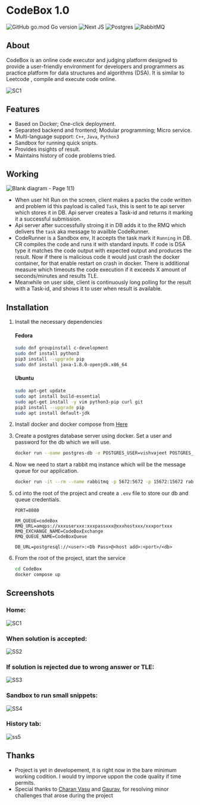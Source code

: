 # CodeBox 1.0

![GitHub go.mod Go version](https://img.shields.io/badge/Golang-%2300ADD8.svg?style=for-the-badge&logo=go&logoColor=white)
![Next JS](https://img.shields.io/badge/Next-black?style=for-the-badge&logo=next.js&logoColor=white)
![Postgres](https://img.shields.io/badge/postgres-%23316192.svg?style=for-the-badge&logo=postgresql&logoColor=white)
![RabbitMQ](https://img.shields.io/badge/Rabbitmq-FF6600?style=for-the-badge&logo=rabbitmq&logoColor=white)


## About
CodeBox is an online code executor and judging platform designed to provide a user-friendly environment for developers and programmers as practice platform for data structures and algorithms (DSA). It is similar to Leetcode , compile and execute code online.

![SC1](https://user-images.githubusercontent.com/42716731/228065518-baa1ffac-a9ee-4470-9b5e-8c0c776953e5.png)

## Features

+ Based on Docker; One-click deployment.
+ Separated backend and frontend; Modular programming; Micro service.
+ Multi-language support: `C++`, `Java`, `Python3`
+ Sandbox for running quick snipts.
+ Provides insights of result.
+ Maintains history of code problems tried.

## Working

![Blank diagram - Page 1(1)](https://user-images.githubusercontent.com/42716731/228130954-a7f6b212-75fd-4234-a48c-8613cb158645.png)

+ When user hit Run on the screen, client makes a packs the code written and problem id this payload is called `Task`, this is sent to te api server which stores it in DB. Api server creates a Task-id and returns it marking it a successful submission. 
+ Api server after successfully stroing it in DB adds it to the RMQ which delivers the `task` aka message to availble CodeRunner.
+ CodeRunner is a Sandbox env, It accepts the task mark it `Running` in DB. CR compiles the code and runs it with standard inputs. If code is DSA type it matches the code output with expected output and produces the result. Now if there is malicious code it would just crash the docker container, for that enable restart on crash in docker. There is additional measure which timeouts the code execution if it exceeds X amount of seconds/minutes and results TLE.  
+ Meanwhile on user side, client is continuously long polling for the result with a Task-id, and shows it to user when result is available.  

## Installation
1. Install the necessary dependencies

    #### Fedora
    ```bash
    sudo dnf groupinstall c-development
    sudo dnf install python3
    pip3 install --upgrade pip
    sudo dnf install java-1.8.0-openjdk.x86_64
    ```
     #### Ubuntu
    ```bash
    sudo apt-get update
    sudo apt install build-essential
    sudo apt-get install -y vim python3-pip curl git
    pip3 install --upgrade pip
    sudo apt install default-jdk
    ```
    
2. Install docker and docker compose from [Here](https://docs.docker.com/engine/install/)
3. Create a postgres database server using docker. Set a user and password for the db which we will use. 
    ```bash 
    docker run --name postgres-db -e POSTGRES_USER=vishvajeet POSTGRES_PASSWORD=xyzPassword -p 5432:5432 -d postgres
    ```
4. Now we need to start a rabbit mq instance which will be the message queue for our application.
    
    ```bash
    docker run -it --rm --name rabbitmq -p 5672:5672 -p 15672:15672 rabbitmq:3.11-management
    ```
5. cd into the root of the project and create a `.env` file to store our db and queue credentials.
    ```
    PORT=8080
    
    RM_QUEUE=codeBox
    RMQ_URL=amqps://xxxuserxxx:xxxpassxxx@xxxhostxxx/xxxportxxx
    RMQ_EXCHANGE_NAME=CodeBoxExchange
    RMQ_QUEUE_NAME=CodeBoxQueue
    
    DB_URL=postgresql://<user>:<Db Pass>@<host add>:<port>/<db>
    ```
6. From the root of the project, start the service
    ```bash
    cd CodeBox
    docker compose up
    ``` 
   
## Screenshots

### Home:

![SC1](https://user-images.githubusercontent.com/42716731/228065518-baa1ffac-a9ee-4470-9b5e-8c0c776953e5.png)

### When solution is accepted: 
![SS2](https://user-images.githubusercontent.com/42716731/228065935-1bfc8826-d6a5-48e7-a18c-1782dde53911.png)

### If solution is rejected due to wrong answer or TLE:
![SS3](https://user-images.githubusercontent.com/42716731/228066123-c05f2d08-22de-4243-8a9f-fbdab28adc94.png)

### Sandbox to run small snippets:
![SS4](https://user-images.githubusercontent.com/42716731/228066377-6d9a2787-946e-478b-8049-ab7908c9d6d1.png)

### History tab:
![ss5](https://user-images.githubusercontent.com/42716731/228066529-a107cd5d-86af-453b-a430-b595f4e58d5b.png)

## Thanks

+ Project is yet in developement, it is right now in the bare minimum working codition. I would try imporve uppon the code quality if time permits. 
+ Special thanks to [Charan Vasu](https://github.com/charan1973) and [Gaurav](https://github.com/darkfusion90), for resolving minor challenges that arose during the project 

